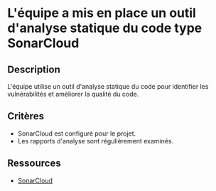 # L'équipe a mis en place un outil d'analyse statique du code type SonarCloud

## Description

L'équipe utilise un outil d'analyse statique du code pour identifier les
vulnérabilités et améliorer la qualité du code.

## Critères

- SonarCloud est configuré pour le projet.
- Les rapports d'analyse sont régulièrement examinés.

## Ressources

- [SonarCloud](https://sonarcloud.io/)
